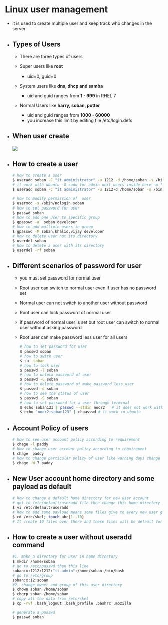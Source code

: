 # Linux user management

- it is used to create multiple user and keep track who changes in the server

- ## Types of Users

  - There are three types of users

  - Super users like **root**

    - uid=0, guid=0

  - System users like **dns, dhcp and samba**

    - uid and guid ranges from **1 - 999** in RHEL 7

  - Normal Users like **harry, soban, potter**

    - uid and guid ranges from **1000 - 60000**
    - you increase this limit by editing file /etc/login.defs

    

- ## When user create 

  ![](E:\piaic\DEVOPS\1.Linux\Untitled.png)

- ## How to create a user 

  ```bash
  # how to create a user
  $ useradd soban -C "it administrator" -u 1212 -d /home/soban -s /bin/bash # redhat
  # it work with ubuntu -G sudo for admin next users inside here -m for make home dire.
  $ useradd soban -C "it administrator" -u 1212-d /home/soban -s /bin/bash -m -G sudo
  
  # how to modify permission of  user
  $ usermod -s /sbin/nologin soban
  # how to set password for user
  $ passwd soban
  # how to add one user to specific group
  $ gpasswd -a  soban developer
  # how to add multiple users in group
  $ gpasswd -M soban,khalid,vijay developer
  # how to delete user not its directory
  $ userdel soban
  # how to delete a user with its directory
  $ userdel -rf soban
  ```

  

- ## Different scenarios of password for user

  - you must set password for normal user

  - Root user can switch to normal user even if user has no password set

  - Normal user can not switch to another user without password

  - Root user can lock password of normal user

  - if password of normal user is set but root user can switch to normal user without asking password

  - Root user can make password less user for all users

    ```bash
    # how to set password for user
    $ passwd soban
    # how to swith user
    $ su -soban
    # how to lock user
    $ passwd -l soban
    # how to unlock password of user
    $ passwd -u soban
    # how to delete password of make password less user
    $ passwd -d soban
    # how to see the status of user
    $ passwd -S soban
    # how to set password for a user through terminal
    $ echo soban123 | passwd --stdin noor2   # it does not work with ubuntu
    $ echo "noor2:soban123" | chpasswd # it work in ubuntu
    ```
    
    

- ## Account Policy of users

  ```bash
  # how to see user account policy according to requirement
  $ chage -l paddy
  # how to change user account policy according to requirement
  $ chage  paddy
  # how to change particular policy of user like warning days change
  $ chage -W 7 paddy
  ```

  

- ## New User account home directory and some payload as default

  ```bash
  # how to change a default home directory for new user account
  # got to /etc/default/useradd file then change this home directory path
  $ vi /etc/default/useradd
  # how to add some payload means some files give to every new user go this /etc/skel directory and some files over there
  $ cd /etc/skel; touch abc{1..10}
  # It create 10 files over there and these files will be default for every user
  ```

  

- ## How to create a user without useradd command

  ```bash
  #1. make a directory for user in home directory
  $ mkdir /home/soban
  # go to /etc/passwd then this line
  soban:x:1212:1212:"it admin":/home/soban:/bin/bash
  # go to /etc/group
  soban:x:12:soban
  #2. change owner and group of this user directory
  $ chown soban /home/soban
  $ chgrp soban /home/soban
  # copy all the data from /etc/skel
  $ cp -rvf .bash_logout .bash_profile .bashrc .mozilla
  
  # generate a passwd
  $ passwd soban
  ```
  
  